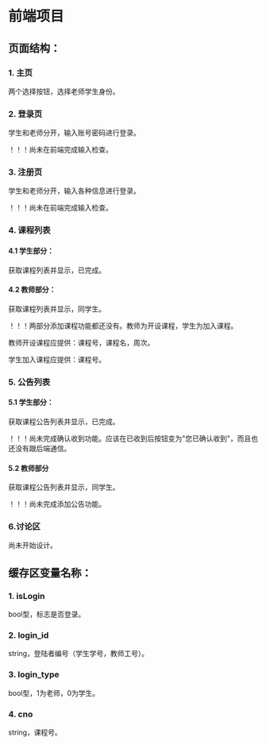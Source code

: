 # 前端项目

## 页面结构：

### 1. 主页

两个选择按钮，选择老师学生身份。

### 2. 登录页

学生和老师分开，输入账号密码进行登录。

！！！尚未在前端完成输入检查。

### 3. 注册页

学生和老师分开，输入各种信息进行登录。

！！！尚未在前端完成输入检查。

### 4. 课程列表

#### 4.1 学生部分：

获取课程列表并显示，已完成。

#### 4.2 教师部分：

获取课程列表并显示，同学生。

！！！两部分添加课程功能都还没有。教师为开设课程，学生为加入课程。

教师开设课程应提供：课程号，课程名，周次。

学生加入课程应提供：课程号。

### 5. 公告列表

#### 5.1 学生部分：

获取课程公告列表并显示，已完成。

！！！尚未完成确认收到功能。应该在已收到后按钮变为"您已确认收到"，而且也还没有跟后端通信。

#### 5.2 教师部分

获取课程公告列表并显示，同学生。

！！！尚未完成添加公告功能。

### 6.讨论区

尚未开始设计。

## 缓存区变量名称：

### 1. isLogin 

bool型，标志是否登录。

### 2. login_id

string，登陆者编号（学生学号，教师工号）。

### 3. login_type

bool型，1为老师，0为学生。

### 4. cno

string，课程号。
